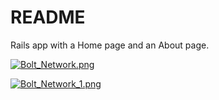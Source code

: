 # README

 Rails app with a Home page and an About page.
 
 [![Bolt_Network.png](https://s7.postimg.org/tsnlon1fv/Bolt_Network.png)](https://postimg.org/image/w9zcvwlc7/)
 
 
 [![Bolt_Network_1.png](https://s7.postimg.org/8izzdydh7/Bolt_Network_1.png)](https://postimg.org/image/w9zcw2do7/)
 
